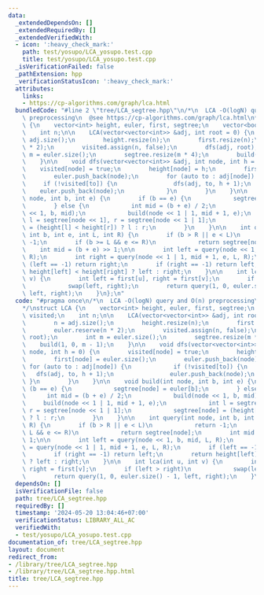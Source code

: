 ```yaml
---
data:
  _extendedDependsOn: []
  _extendedRequiredBy: []
  _extendedVerifiedWith:
  - icon: ':heavy_check_mark:'
    path: test/yosupo/LCA_yosupo.test.cpp
    title: test/yosupo/LCA_yosupo.test.cpp
  _isVerificationFailed: false
  _pathExtension: hpp
  _verificationStatusIcon: ':heavy_check_mark:'
  attributes:
    links:
    - https://cp-algorithms.com/graph/lca.html
  bundledCode: "#line 2 \"tree/LCA_segtree.hpp\"\n/*\n  LCA -O(logN) query and O(n)\
    \ preprocessing\n  @see https://cp-algorithms.com/graph/lca.html\n*/\nstruct LCA\
    \ {\n    vector<int> height, euler, first, segtree;\n    vector<bool> visited;\n\
    \    int n;\n\n    LCA(vector<vector<int>> &adj, int root = 0) {\n        n =\
    \ adj.size();\n        height.resize(n);\n        first.resize(n);\n        euler.reserve(n\
    \ * 2);\n        visited.assign(n, false);\n        dfs(adj, root);\n        int\
    \ m = euler.size();\n        segtree.resize(m * 4);\n        build(1, 0, m - 1);\n\
    \    }\n\n    void dfs(vector<vector<int>> &adj, int node, int h = 0) {\n    \
    \    visited[node] = true;\n        height[node] = h;\n        first[node] = euler.size();\n\
    \        euler.push_back(node);\n        for (auto to : adj[node]) {\n       \
    \     if (!visited[to]) {\n                dfs(adj, to, h + 1);\n            \
    \    euler.push_back(node);\n            }\n        }\n    }\n\n    void build(int\
    \ node, int b, int e) {\n        if (b == e) {\n            segtree[node] = euler[b];\n\
    \        } else {\n            int mid = (b + e) / 2;\n            build(node\
    \ << 1, b, mid);\n            build(node << 1 | 1, mid + 1, e);\n            int\
    \ l = segtree[node << 1], r = segtree[node << 1 | 1];\n            segtree[node]\
    \ = (height[l] < height[r]) ? l : r;\n        }\n    }\n\n    int query(int node,\
    \ int b, int e, int L, int R) {\n        if (b > R || e < L)\n            return\
    \ -1;\n        if (b >= L && e <= R)\n            return segtree[node];\n    \
    \    int mid = (b + e) >> 1;\n\n        int left = query(node << 1, b, mid, L,\
    \ R);\n        int right = query(node << 1 | 1, mid + 1, e, L, R);\n        if\
    \ (left == -1) return right;\n        if (right == -1) return left;\n        return\
    \ height[left] < height[right] ? left : right;\n    }\n\n    int lca(int u, int\
    \ v) {\n        int left = first[u], right = first[v];\n        if (left > right)\n\
    \            swap(left, right);\n        return query(1, 0, euler.size() - 1,\
    \ left, right);\n    }\n};\n"
  code: "#pragma once\n/*\n  LCA -O(logN) query and O(n) preprocessing\n  @see https://cp-algorithms.com/graph/lca.html\n\
    */\nstruct LCA {\n    vector<int> height, euler, first, segtree;\n    vector<bool>\
    \ visited;\n    int n;\n\n    LCA(vector<vector<int>> &adj, int root = 0) {\n\
    \        n = adj.size();\n        height.resize(n);\n        first.resize(n);\n\
    \        euler.reserve(n * 2);\n        visited.assign(n, false);\n        dfs(adj,\
    \ root);\n        int m = euler.size();\n        segtree.resize(m * 4);\n    \
    \    build(1, 0, m - 1);\n    }\n\n    void dfs(vector<vector<int>> &adj, int\
    \ node, int h = 0) {\n        visited[node] = true;\n        height[node] = h;\n\
    \        first[node] = euler.size();\n        euler.push_back(node);\n       \
    \ for (auto to : adj[node]) {\n            if (!visited[to]) {\n             \
    \   dfs(adj, to, h + 1);\n                euler.push_back(node);\n           \
    \ }\n        }\n    }\n\n    void build(int node, int b, int e) {\n        if\
    \ (b == e) {\n            segtree[node] = euler[b];\n        } else {\n      \
    \      int mid = (b + e) / 2;\n            build(node << 1, b, mid);\n       \
    \     build(node << 1 | 1, mid + 1, e);\n            int l = segtree[node << 1],\
    \ r = segtree[node << 1 | 1];\n            segtree[node] = (height[l] < height[r])\
    \ ? l : r;\n        }\n    }\n\n    int query(int node, int b, int e, int L, int\
    \ R) {\n        if (b > R || e < L)\n            return -1;\n        if (b >=\
    \ L && e <= R)\n            return segtree[node];\n        int mid = (b + e) >>\
    \ 1;\n\n        int left = query(node << 1, b, mid, L, R);\n        int right\
    \ = query(node << 1 | 1, mid + 1, e, L, R);\n        if (left == -1) return right;\n\
    \        if (right == -1) return left;\n        return height[left] < height[right]\
    \ ? left : right;\n    }\n\n    int lca(int u, int v) {\n        int left = first[u],\
    \ right = first[v];\n        if (left > right)\n            swap(left, right);\n\
    \        return query(1, 0, euler.size() - 1, left, right);\n    }\n};\n"
  dependsOn: []
  isVerificationFile: false
  path: tree/LCA_segtree.hpp
  requiredBy: []
  timestamp: '2024-05-20 13:04:46+07:00'
  verificationStatus: LIBRARY_ALL_AC
  verifiedWith:
  - test/yosupo/LCA_yosupo.test.cpp
documentation_of: tree/LCA_segtree.hpp
layout: document
redirect_from:
- /library/tree/LCA_segtree.hpp
- /library/tree/LCA_segtree.hpp.html
title: tree/LCA_segtree.hpp
---
```

